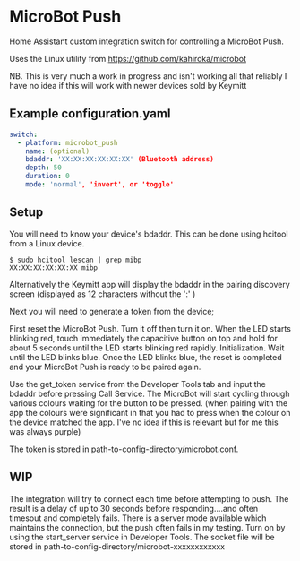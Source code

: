 # MicroBot Push
Home Assistant custom integration switch for controlling a MicroBot Push.

Uses the Linux utility from https://github.com/kahiroka/microbot

NB. This is very much a work in progress and isn't working all that reliably
I have no idea if this will work with newer devices sold by Keymitt

## Example configuration.yaml

```yaml
switch:
  - platform: microbot_push
    name: (optional)
    bdaddr: 'XX:XX:XX:XX:XX:XX' (Bluetooth address)
    depth: 50
    duration: 0
    mode: 'normal', 'invert', or 'toggle'
```

## Setup
You will need to know your device's bdaddr. This can be done using hcitool from a Linux device.

    $ sudo hcitool lescan | grep mibp
    XX:XX:XX:XX:XX:XX mibp
    
Alternatively the Keymitt app will display the bdaddr in the pairing discovery screen (displayed as 12 characters without the ':' )
    
Next you will need to generate a token from the device;

First reset the MicroBot Push. Turn it off then turn it on. When the LED starts blinking red, touch immediately the capacitive button on top and hold for about 5 seconds until the LED starts blinking red rapidly. Initialization. Wait until the LED blinks blue. Once the LED blinks blue, the reset is completed and your MicroBot Push is ready to be paired again.

Use the get_token service from the Developer Tools tab and input the bdaddr before pressing Call Service. The MicroBot will start cycling through various colours waiting for the button to be pressed. (when pairing with the app the colours were significant in that you had to press when the colour on the device matched the app. I've no idea if this is relevant but for me this was always purple) 

The token is stored in path-to-config-directory/microbot.conf.

## WIP
The integration will try to connect each time before attempting to push. The result is a delay of up to 30 seconds before responding....and often timesout and completely fails.
There is a server mode available which maintains the connection, but the push often fails in my testing. Turn on by using the start_server service in Developer Tools.
The socket file will be stored in path-to-config-directory/microbot-xxxxxxxxxxxx

